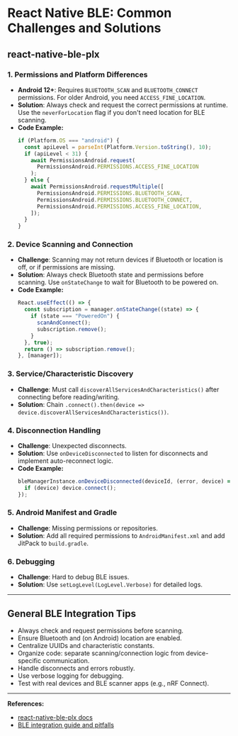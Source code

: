 # React Native BLE: Common Challenges and Solutions

## react-native-ble-plx

### 1. Permissions and Platform Differences

- **Android 12+**: Requires `BLUETOOTH_SCAN` and `BLUETOOTH_CONNECT` permissions. For older Android, you need `ACCESS_FINE_LOCATION`.
- **Solution**: Always check and request the correct permissions at runtime. Use the `neverForLocation` flag if you don't need location for BLE scanning.
- **Code Example:**
  ```js
  if (Platform.OS === "android") {
    const apiLevel = parseInt(Platform.Version.toString(), 10);
    if (apiLevel < 31) {
      await PermissionsAndroid.request(
        PermissionsAndroid.PERMISSIONS.ACCESS_FINE_LOCATION
      );
    } else {
      await PermissionsAndroid.requestMultiple([
        PermissionsAndroid.PERMISSIONS.BLUETOOTH_SCAN,
        PermissionsAndroid.PERMISSIONS.BLUETOOTH_CONNECT,
        PermissionsAndroid.PERMISSIONS.ACCESS_FINE_LOCATION,
      ]);
    }
  }
  ```

### 2. Device Scanning and Connection

- **Challenge**: Scanning may not return devices if Bluetooth or location is off, or if permissions are missing.
- **Solution**: Always check Bluetooth state and permissions before scanning. Use `onStateChange` to wait for Bluetooth to be powered on.
- **Code Example:**
  ```js
  React.useEffect(() => {
    const subscription = manager.onStateChange((state) => {
      if (state === "PoweredOn") {
        scanAndConnect();
        subscription.remove();
      }
    }, true);
    return () => subscription.remove();
  }, [manager]);
  ```

### 3. Service/Characteristic Discovery

- **Challenge**: Must call `discoverAllServicesAndCharacteristics()` after connecting before reading/writing.
- **Solution**: Chain `.connect().then(device => device.discoverAllServicesAndCharacteristics())`.

### 4. Disconnection Handling

- **Challenge**: Unexpected disconnects.
- **Solution**: Use `onDeviceDisconnected` to listen for disconnects and implement auto-reconnect logic.
- **Code Example:**
  ```js
  bleManagerInstance.onDeviceDisconnected(deviceId, (error, device) => {
    if (device) device.connect();
  });
  ```

### 5. Android Manifest and Gradle

- **Challenge**: Missing permissions or repositories.
- **Solution**: Add all required permissions to `AndroidManifest.xml` and add JitPack to `build.gradle`.

### 6. Debugging

- **Challenge**: Hard to debug BLE issues.
- **Solution**: Use `setLogLevel(LogLevel.Verbose)` for detailed logs.

---

## General BLE Integration Tips

- Always check and request permissions before scanning.
- Ensure Bluetooth and (on Android) location are enabled.
- Centralize UUIDs and characteristic constants.
- Organize code: separate scanning/connection logic from device-specific communication.
- Handle disconnects and errors robustly.
- Use verbose logging for debugging.
- Test with real devices and BLE scanner apps (e.g., nRF Connect).

---

**References:**

- [react-native-ble-plx docs](https://dotintent.github.io/react-native-ble-plx/)
- [BLE integration guide and pitfalls](https://stormotion.io/blog/what-to-consider-when-integrating-ble-in-your-react-native-app/)
